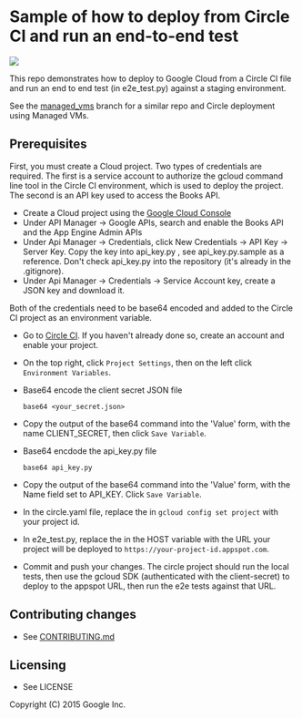 # Sample of how to deploy from Circle CI and run an end-to-end test

<img src="https://circleci.com/gh/GoogleCloudPlatform/continuous-deployment-circle.png?circle-token=73d9769ac94a3e1aebc919b1f32dcfff6e02f688"></img>

This repo demonstrates how to deploy to Google Cloud from a
Circle CI file and run an end to end test (in e2e_test.py) against
a staging environment.

See the [managed_vms](https://github.com/googlecloudplatform/continuous-deployment-circle/tree/managed_vms) branch for a similar repo and Circle deployment using Managed VMs.

## Prerequisites

First, you must create a Cloud project. Two types of credentials are required. The first is a service account to authorize the gcloud command line tool in the Circle CI environment, which is used to deploy the project. The second is an API key used to access the Books API.

* Create a Cloud project using the [Google Cloud Console](https://console.developer.google.com)
* Under API Manager -> Google APIs, search and enable the Books API and the App Engine Admin APIs
* Under Api Manager -> Credentials, click New Credentials -> API Key -> Server Key. Copy the key into api_key.py , see api_key.py.sample as a reference. Don't check api_key.py into the repository (it's already in the .gitignore).
* Under Api Manager -> Credentials -> Service Account key, create a JSON key and download it.

Both of the credentials need to be base64 encoded and added to the Circle CI project as an environment variable.

* Go to [Circle CI](https://circleci.com). If you haven't already done so, create an account and enable your project.
* On the top right, click `Project Settings`, then on the left click `Environment Variables`.
* Base64 encode the client secret JSON file

    `base64 <your_secret.json>`

* Copy the output of the base64 command into the 'Value' form, with the name CLIENT_SECRET, then click `Save Variable`.
* Base64 encdode the api_key.py file

    `base64 api_key.py`
*  Copy the output of the base64 command into the 'Value' form, with the Name field set to API_KEY. Click `Save Variable`.
* In the circle.yaml file, replace the <your-project-id> in `gcloud config set project` with your project id.
* In e2e_test.py, replace the <your-project-id> in the HOST variable with the URL your project will be deployed to `https://your-project-id.appspot.com`.
* Commit and push your changes. The circle project should run the local tests, then use the gcloud SDK (authenticated with the client-secret) to deploy to the appspot URL, then run the e2e tests against that URL.

## Contributing changes

* See [CONTRIBUTING.md](CONTRIBUTING.md)


## Licensing

* See LICENSE

Copyright (C) 2015 Google Inc.
